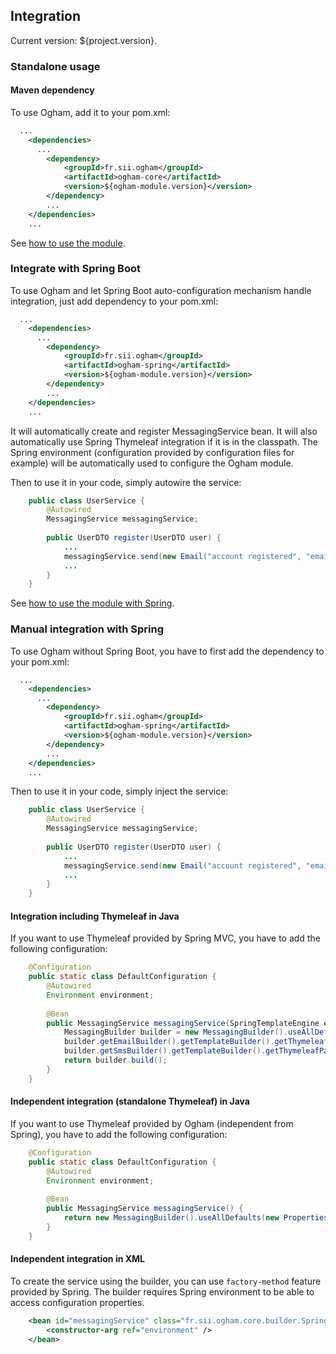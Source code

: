 ## Integration

Current version: ${project.version}.

### Standalone usage

#### Maven dependency

To use Ogham, add it to your pom.xml:

```xml
  ...
	<dependencies>
	  ...
		<dependency>
			<groupId>fr.sii.ogham</groupId>
			<artifactId>ogham-core</artifactId>
			<version>${ogham-module.version}</version>
		</dependency>
		...
	</dependencies>
	...
```

See [how to use the module](index.html).

### <a name="integrate-with-spring-boot"/>Integrate with Spring Boot

To use Ogham and let Spring Boot auto-configuration mechanism handle integration, just add dependency to your pom.xml:

```xml
  ...
	<dependencies>
	  ...
		<dependency>
			<groupId>fr.sii.ogham</groupId>
			<artifactId>ogham-spring</artifactId>
			<version>${ogham-module.version}</version>
		</dependency>
		...
	</dependencies>
	...
```

It will automatically create and register MessagingService bean. It will also automatically use Spring Thymeleaf integration if it is in the classpath.
The Spring environment (configuration provided by configuration files for example) will be automatically used to configure the Ogham module.

Then to use it in your code, simply autowire the service:

```java
	public class UserService {
		@Autowired
		MessagingService messagingService;
		
		public UserDTO register(UserDTO user) {
			...
			messagingService.send(new Email("account registered", "email content", user.getEmailAddress()));
			...
		}
	}
```

See [how to use the module with Spring](spring.html).

### <a name="manual-integration-with-spring"/>Manual integration with Spring

To use Ogham without Spring Boot, you have to first add the dependency to your pom.xml:

```xml
  ...
	<dependencies>
	  ...
		<dependency>
			<groupId>fr.sii.ogham</groupId>
			<artifactId>ogham-spring</artifactId>
			<version>${ogham-module.version}</version>
		</dependency>
		...
	</dependencies>
	...
```

Then to use it in your code, simply inject the service:

```java
	public class UserService {
		@Autowired
		MessagingService messagingService;
		
		public UserDTO register(UserDTO user) {
			...
			messagingService.send(new Email("account registered", "email content", user.getEmailAddress()));
			...
		}
	}
```


#### Integration including Thymeleaf in Java

If you want to use Thymeleaf provided by Spring MVC, you have to add the following configuration:

```java
	@Configuration
	public static class DefaultConfiguration {
		@Autowired
		Environment environment;
		
		@Bean
		public MessagingService messagingService(SpringTemplateEngine engine) {
			MessagingBuilder builder = new MessagingBuilder().useAllDefaults(new PropertiesBridge().convert(environment));
			builder.getEmailBuilder().getTemplateBuilder().getThymeleafParser().withTemplateEngine(engine);
			builder.getSmsBuilder().getTemplateBuilder().getThymeleafParser().withTemplateEngine(engine);
			return builder.build();
		}
	}
```


#### Independent integration (standalone Thymeleaf) in Java

If you want to use Thymeleaf provided by Ogham (independent from Spring), you have to add the following configuration:

```java
	@Configuration
	public static class DefaultConfiguration {
		@Autowired
		Environment environment;
		
		@Bean
		public MessagingService messagingService() {
			return new MessagingBuilder().useAllDefaults(new PropertiesBridge().convert(environment)).build();
		}
	}
```

#### Independent integration in XML

To create the service using the builder, you can use `factory-method` feature provided by Spring. The builder requires Spring environment to be able to access configuration properties.

```xml
	<bean id="messagingService" class="fr.sii.ogham.core.builder.SpringXMLMessagingBuilder" factory-method="build">
		<constructor-arg ref="environment" />
	</bean>
```
